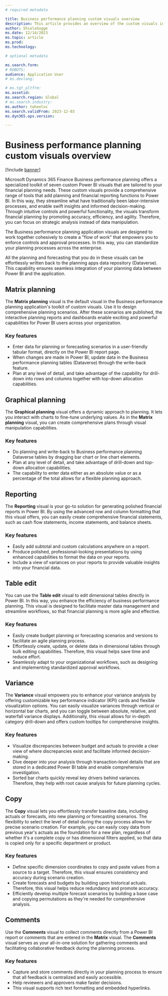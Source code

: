 ```yaml
---
# required metadata

title: Business performance planning custom visuals overview
description: This article provides an overview of the custom visuals in the Business performance planning application.
author: ShielaSogge
ms.date: 12/14/2023
ms.topic: article
ms.prod: 
ms.technology: 

# optional metadata

ms.search.form: 
# ROBOTS: 
audience: Application User
# ms.devlang: 

# ms.tgt_pltfrm: 
ms.assetid: 
ms.search.region: Global
# ms.search.industry: 
ms.author: twheeloc
ms.search.validFrom: 2023-12-03
ms.dyn365.ops.version: 

---
```

# Business performance planning custom visuals overview

[!include [banner](../includes/banner.md)]

Microsoft Dynamics 365 Finance Business performance planning offers a specialized toolkit of seven custom Power BI visuals that are tailored to your financial planning needs. These custom visuals provide a comprehensive range of tools that add planning and financial reporting functions to Power BI. In this way, they streamline what have traditionally been labor-intensive processes, and enable swift insights and informed decision-making. Through intuitive controls and powerful functionality, the visuals transform financial planning by promoting accuracy, efficiency, and agility. Therefore, you can focus on strategic analysis instead of data manipulation.

The Business performance planning application visuals are designed to work together cohesively to create a "flow of work" that empowers you to enforce controls and approval processes. In this way, you can standardize your planning processes across the enterprise.

All the planning and forecasting that you do in these visuals can be effortlessly written back to the planning apps data repository (Dataverse). This capability ensures seamless integration of your planning data between Power BI and the application.

## Matrix planning

The **Matrix planning** visual is the default visual in the Business performance planning application's toolkit of custom visuals. Use it to design comprehensive planning scenarios. After these scenarios are published, the interactive planning reports and dashboards enable exciting and powerful capabilities for Power BI users across your organization.

### Key features

- Enter data for planning or forecasting scenarios in a user-friendly tabular format, directly on the Power BI report page.
- When changes are made in Power BI, update data in the Business performance planning tables (Dataverse) through the write-back feature.
- Plan at any level of detail, and take advantage of the capability for drill-down into rows and columns together with top-down allocation capabilities.

## Graphical planning

The **Graphical planning** visual offers a dynamic approach to planning. It lets you interact with charts to fine-tune underlying values. As in the **Matrix planning** visual, you can create comprehensive plans through visual manipulation capabilities.

### Key features

- Do planning and write-back to Business performance planning Dataverse tables by dragging bar chart or line chart elements.
- Plan at any level of detail, and take advantage of drill-down and top-down allocation capabilities.
- The capability to enter data either as an absolute value or as a percentage of the total allows for a flexible planning approach.

## Reporting

The **Reporting** visual is your go-to solution for generating polished financial reports in Power BI. By using the advanced row and column formatting that this visual offers, you can easily create comprehensive financial statements, such as cash flow statements, income statements, and balance sheets.

### Key features

- Easily add subtotal and custom calculations anywhere on a report.
- Produce polished, professional-looking presentations by using enhanced capabilities to format the data on your reports.
- Include a view of variances on your reports to provide valuable insights into your financial data.

## Table edit

You can use the **Table edit** visual to edit dimensional tables directly in Power BI. In this way, you enhance the efficiency of business performance planning. This visual is designed to facilitate master data management and streamline workflows, so that financial planning is more agile and effective.

### Key features

- Easily create budget planning or forecasting scenarios and versions to facilitate an agile planning process.
- Effortlessly create, update, or delete data in dimensional tables through bulk editing capabilities. Therefore, this visual helps save time and reduce effort.
- Seamlessly adapt to your organizational workflows, such as designing and implementing standardized approval workflows.

## Variance

The **Variance** visual empowers you to enhance your variance analysis by offering customizable key performance indicator (KPI) cards and flexible visualization options. You can easily visualize variances through vertical or horizontal bar charts, and you can toggle between absolute, relative, and waterfall variance displays. Additionally, this visual allows for in-depth category drill-down and offers custom tooltips for comprehensive insights.

### Key features

- Visualize discrepancies between budget and actuals to provide a clear view of where discrepancies exist and facilitate informed decision-making.
- Dive deeper into your analysis through transaction-level details that are stored in a dedicated Power BI table and enable comprehensive investigation.
- Sorted bar charts quickly reveal key drivers behind variances. Therefore, they help with root cause analysis for future planning cycles.

## Copy

The **Copy** visual lets you effortlessly transfer baseline data, including actuals or forecasts, into new planning or forecasting scenarios. The flexibility to select the level of detail during the copy process allows for precise scenario creation. For example, you can easily copy data from previous year's actuals as the foundation for a new plan, regardless of whether it's a complete copy or has dimensional filters applied, so that data is copied only for a specific department or product.

### Key features

- Define specific dimension coordinates to copy and paste values from a source to a target. Therefore, this visual ensures consistency and accuracy during scenario creation.
- Create forecasts and budgets by building upon historical actuals. Therefore, this visual helps reduce redundancy and promote accuracy.
- Efficiently develop multiple forecast scenarios by building a base case and copying permutations as they're needed for comprehensive analysis.

## Comments

Use the **Comments** visual to collect comments directly from a Power BI report or comments that are entered in the **Matrix** visual. The **Comments** visual serves as your all-in-one solution for gathering comments and facilitating collaborative feedback during the planning process.

### Key features

- Capture and store comments directly in your planning process to ensure that all feedback is centralized and easily accessible.
- Help reviewers and approvers make faster decisions.
- This visual supports rich text formatting and embedded hyperlinks.
